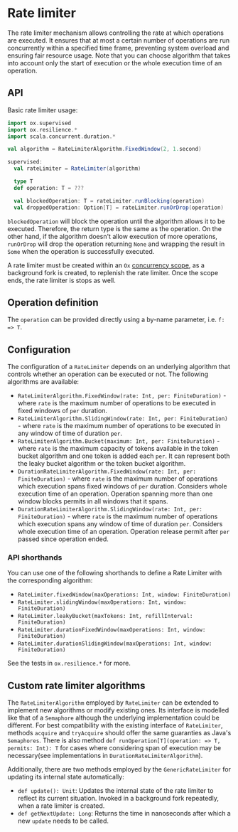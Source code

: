 # Rate limiter

The rate limiter mechanism allows controlling the rate at which operations are executed. It ensures that at most a certain number of operations are run concurrently within a specified time frame, preventing system overload and ensuring fair resource usage. Note that you can choose algorithm that takes into account only the start of execution or the whole execution time of an operation. 

## API

Basic rate limiter usage:

```scala mdoc:compile-only
import ox.supervised
import ox.resilience.*
import scala.concurrent.duration.*

val algorithm = RateLimiterAlgorithm.FixedWindow(2, 1.second)

supervised: 
  val rateLimiter = RateLimiter(algorithm)

  type T
  def operation: T = ???

  val blockedOperation: T = rateLimiter.runBlocking(operation)
  val droppedOperation: Option[T] = rateLimiter.runOrDrop(operation)
```

`blockedOperation` will block the operation until the algorithm allows it to be executed. Therefore, the return type is the same as the operation. On the other hand, if the algorithm doesn't allow execution of more operations, `runOrDrop` will drop the operation returning `None` and wrapping the result in `Some` when the operation is successfully executed.

A rate limiter must be created within an `Ox` [concurrency scope](../structured-concurrency/fork-join.md), as a background fork is created, to replenish the rate limiter. Once the scope ends, the rate limiter is stops as well.

## Operation definition

The `operation` can be provided directly using a by-name parameter, i.e. `f: => T`.

## Configuration

The configuration of a `RateLimiter` depends on an underlying algorithm that controls whether an operation can be executed or not. The following algorithms are available:
- `RateLimiterAlgorithm.FixedWindow(rate: Int, per: FiniteDuration)` - where `rate` is the maximum number of operations to be executed in fixed windows of `per` duration.
- `RateLimiterAlgorithm.SlidingWindow(rate: Int, per: FiniteDuration)` - where `rate` is the maximum number of operations to be executed in any window of time of duration `per`.
- `RateLimiterAlgorithm.Bucket(maximum: Int, per: FiniteDuration)` - where `rate` is the maximum capacity of tokens available in the token bucket algorithm and one token is added each `per`. It can represent both the leaky bucket algorithm or the token bucket algorithm.
- `DurationRateLimiterAlgorithm.FixedWindow(rate: Int, per: FiniteDuration)` - where `rate` is the maximum number of operations which execution spans fixed windows of `per` duration. Considers whole execution time of an operation. Operation spanning more than one window blocks permits in all windows that it spans.
- `DurationRateLimiterAlgorithm.SlidingWindow(rate: Int, per: FiniteDuration)` - where `rate` is the maximum number of operations which execution spans any window of time of duration `per`. Considers whole execution time of an operation. Operation release permit after `per` passed since operation ended.

### API shorthands

You can use one of the following shorthands to define a Rate Limiter with the corresponding algorithm:

- `RateLimiter.fixedWindow(maxOperations: Int, window: FiniteDuration)`
- `RateLimiter.slidingWindow(maxOperations: Int, window: FiniteDuration)`
- `RateLimiter.leakyBucket(maxTokens: Int, refillInterval: FiniteDuration)`
- `RateLimiter.durationFixedWindow(maxOperations: Int, window: FiniteDuration)`
- `RateLimiter.durationSlidingWindow(maxOperations: Int, window: FiniteDuration)`

See the tests in `ox.resilience.*` for more.

## Custom rate limiter algorithms

The `RateLimiterAlgorithm` employed by `RateLimiter` can be extended to implement new algorithms or modify existing ones. Its interface is modelled like that of a `Semaphore` although the underlying implementation could be different. For best compatibility with the existing interface of `RateLimiter`, methods `acquire` and `tryAcquire` should offer the same guaranties as Java's `Semaphores`. There is also method `def runOperation[T](operation: => T, permits: Int): T` for cases where considering span of execution may be necessary(see implementations in `DurationRateLimiterAlgorithm`).

Additionally, there are two methods employed by the `GenericRateLimiter` for updating its internal state automatically:
- `def update(): Unit`: Updates the internal state of the rate limiter to reflect its current situation. Invoked in a background fork repeatedly, when a rate limiter is created.
- `def getNextUpdate: Long`: Returns the time in nanoseconds after which a new `update` needs to be called.
